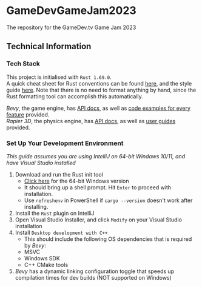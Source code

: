 # GameDevGameJam2023
The repository for the GameDev.tv Game Jam 2023

## Technical Information
### Tech Stack
This project is initialised with `Rust 1.69.0`.  
A quick cheat sheet for Rust conventions can be found [here](https://rustc-dev-guide.rust-lang.org/conventions.html), and the style guide [here](https://rust-lang.github.io/api-guidelines/).
Note that there is no need to format anything by hand, since the Rust formatting tool can accomplish this automatically.

*Bevy*, the game engine, has [API docs](https://docs.rs/bevy/latest/bevy/), as well as [code examples for every feature](https://github.com/bevyengine/bevy/tree/latest/examples#examples) provided.    
*Rapier 3D*, the physics engine, has [API docs](https://docs.rs/bevy_rapier3d/latest/bevy_rapier3d/), as well as [user guides](https://rapier.rs/docs/user_guides/bevy_plugin/getting_started_bevy/) provided.

### Set Up Your Development Environment
*This guide assumes you are using IntelliJ on 64-bit Windows 10/11, and have Visual Studio installed*
1. Download and run the Rust init tool
    - [Click here](https://static.rust-lang.org/rustup/dist/x86_64-pc-windows-msvc/rustup-init.exe) for the 64-bit Windows version
    - It should bring up a shell prompt. Hit `Enter` to proceed with installation.
    - Use `refreshenv` in PowerShell if `cargo --version` doesn't work after installing.
2. Install the `Rust` plugin on IntelliJ
3. Open Visual Studio Installer, and click `Modify` on your Visual Studio installation
4. Install `Desktop development with C++`
    - This should include the following OS dependencies that is required by *Bevy*:
    - MSVC
    - Windows SDK
    - C++ CMake tools
5. *Bevy* has a dynamic linking configuration toggle that speeds up compilation times for dev builds (NOT supported on Windows)